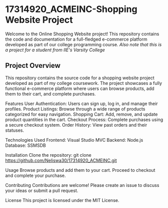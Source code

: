 # 17314920_ACMEINC-Shopping Website Project
Welcome to the Online Shopping Website project! This repository contains the code and documentation for a full-fledged e-commerce platform developed as part of our college programming course. *Also note that this is a project for a student from IIE's Varsity College*

## Project Overview
This repository contains the source code for a shopping website project developed as part of my college coursework. The project showcases a fully functional e-commerce platform where users can browse products, add them to their cart, and complete purchases.

Features
User Authentication: Users can sign up, log in, and manage their profiles.
Product Listings: Browse through a wide range of products categorized for easy navigation.
Shopping Cart: Add, remove, and update product quantities in the cart.
Checkout Process: Complete purchases using a secure checkout system.
Order History: View past orders and their statuses.

Technologies Used
Frontend: Visual Studio MVC
Backend: Node.js
Database: SSMSDB

Installation
Clone the repository:
git clone https://github.com/Neliswa30/17314920_ACMEINC.git

Usage
Browse products and add them to your cart.
Proceed to checkout and complete your purchase.

Contributing
Contributions are welcome! Please create an issue to discuss your ideas or submit a pull request.

License
This project is licensed under the MIT License.

